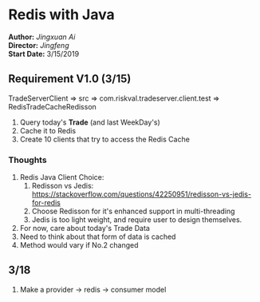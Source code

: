 # Redis with Java

**Author:** *Jingxuan Ai*  
**Director:** *Jingfeng*  
**Start Date:** 3/15/2019  

## Requirement V1.0 (3/15)

TradeServerClient => src => com.riskval.tradeserver.client.test => RedisTradeCacheRedisson

1. Query today's **Trade** (and last WeekDay's)
2. Cache it to Redis
3. Create 10 clients that try to access the Redis Cache

### Thoughts

1. Redis Java Client Choice:
   1. Redisson vs Jedis: <https://stackoverflow.com/questions/42250951/redisson-vs-jedis-for-redis>
   2. Choose Redisson for it's enhanced support in multi-threading
   3. Jedis is too light weight, and require user to design themselves.
2. For now, care about today's Trade Data
3. Need to think about that form of data is cached
4. Method would vary if No.2 changed

## 3/18

1. Make a provider -> redis -> consumer model